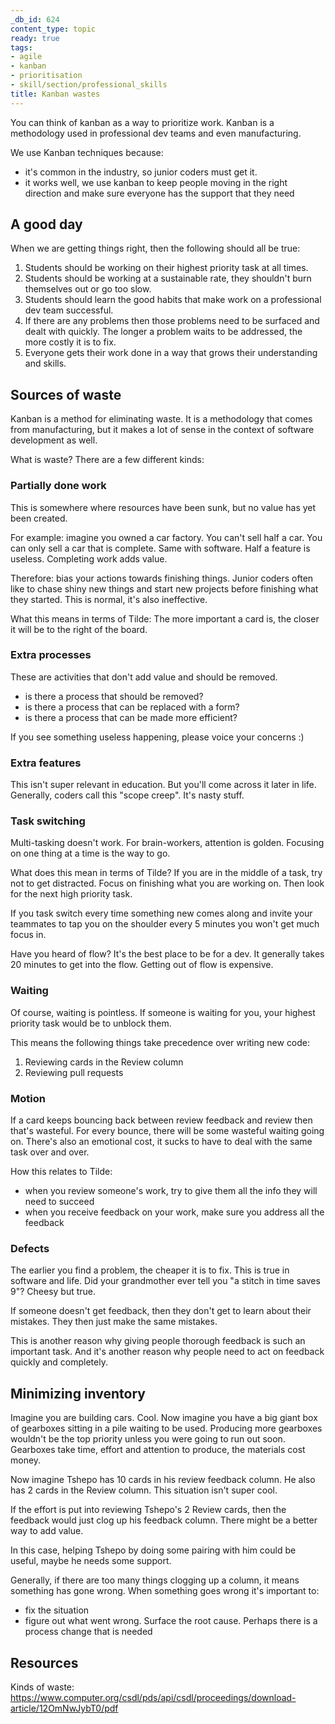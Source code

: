 ```yaml
---
_db_id: 624
content_type: topic
ready: true
tags:
- agile
- kanban
- prioritisation
- skill/section/professional_skills
title: Kanban wastes
---
```


You can think of kanban as a way to prioritize work. Kanban is a methodology used in professional dev teams and even manufacturing. 

We use Kanban techniques because:
- it's common in the industry, so junior coders must get it.
- it works well, we use kanban to keep people moving in the right direction and make sure everyone has the support that they need

## A good day

When we are getting things right, then the following should all be true:

1. Students should be working on their highest priority task at all times.
2. Students should be working at a sustainable rate, they shouldn't burn themselves out or go too slow.
3. Students should learn the good habits that make work on a professional dev team successful.
4. If there are any problems then those problems need to be surfaced and dealt with quickly. The longer a problem waits to be addressed, the more costly it is to fix.
5. Everyone gets their work done in a way that grows their understanding and skills.

## Sources of waste

Kanban is a method for eliminating waste. It is a methodology that comes from manufacturing, but it makes a lot of sense in the context of software development as well.

What is waste? There are a few different kinds:

### Partially done work

This is somewhere where resources have been sunk, but no value has yet been created.

For example: imagine you owned a car factory. You can't sell half a car. You can only sell a car that is complete. Same with software. Half a feature is useless. Completing work adds value.

Therefore: bias your actions towards finishing things. Junior coders often like to chase shiny new things and start new projects before finishing what they started. This is normal, it's also ineffective.

What this means in terms of Tilde: The more important a card is, the closer it will be to the right of the board.

### Extra processes

These are activities that don't add value and should be removed.

- is there a process that should be removed?
- is there a process that can be replaced with a form?
- is there a process that can be made more efficient?

If you see something useless happening, please voice your concerns :)

### Extra features

This isn't super relevant in education. But you'll come across it later in life. Generally, coders call this "scope creep". It's nasty stuff.

### Task switching

Multi-tasking doesn't work. For brain-workers, attention is golden. Focusing on one thing at a time is the way to go.

What does this mean in terms of Tilde? If you are in the middle of a task, try not to get distracted. Focus on finishing what you are working on. Then look for the next high priority task.

If you task switch every time something new comes along and invite your teammates to tap you on the shoulder every 5 minutes you won't get much focus in.

Have you heard of flow? It's the best place to be for a dev. It generally takes 20 minutes to get into the flow. Getting out of flow is expensive.

### Waiting

Of course, waiting is pointless. If someone is waiting for you, your highest priority task would be to unblock them.

This means the following things take precedence over writing new code:

1. Reviewing cards in the Review column
2. Reviewing pull requests

### Motion

If a card keeps bouncing back between review feedback and review then that's wasteful. For every bounce, there will be some wasteful waiting going on. There's also an emotional cost, it sucks to have to deal with the same task over and over.

How this relates to Tilde:

- when you review someone's work, try to give them all the info they will need to succeed
- when you receive feedback on your work, make sure you address all the feedback

### Defects

The earlier you find a problem, the cheaper it is to fix. This is true in software and life. Did your grandmother ever tell you "a stitch in time saves 9"? Cheesy but true.

If someone doesn't get feedback, then they don't get to learn about their mistakes. They then just make the same mistakes.

This is another reason why giving people thorough feedback is such an important task. And it's another reason why people need to act on feedback quickly and completely.

## Minimizing inventory

Imagine you are building cars. Cool. Now imagine you have a big giant box of gearboxes sitting in a pile waiting to be used. Producing more gearboxes wouldn't be the top priority unless you were going to run out soon. Gearboxes take time, effort and attention to produce, the materials cost money.

Now imagine Tshepo has 10 cards in his review feedback column. He also has 2 cards in the Review column. This situation isn't super cool.

If the effort is put into reviewing Tshepo's 2 Review cards, then the feedback would just clog up his feedback column. There might be a better way to add value.

In this case, helping Tshepo by doing some pairing with him could be useful, maybe he needs some support.

Generally, if there are too many things clogging up a column, it means something has gone wrong. When something goes wrong it's important to:

- fix the situation
- figure out what went wrong. Surface the root cause. Perhaps there is a process change that is needed

## Resources

Kinds of waste: https://www.computer.org/csdl/pds/api/csdl/proceedings/download-article/12OmNwJybT0/pdf